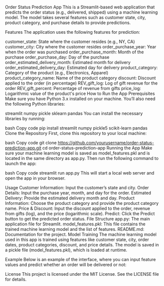 Order Status Prediction App
This is a Streamlit-based web application that predicts the order status (e.g., delivered, shipped) using a machine learning model. The model takes several features such as customer state, city, product category, and purchase details to provide predictions.

Features
The application uses the following features for prediction:

customer_state: State where the customer resides (e.g., NY, CA)
customer_city: City where the customer resides
order_purchase_year: Year when the order was purchased
order_purchase_month: Month of the purchase
order_purchase_day: Day of the purchase
order_estimated_delivery_month: Estimated month for delivery
order_estimated_delivery_day: Estimated day for delivery
product_category: Category of the product (e.g., Electronics, Apparel)
product_category_name: Name of the product category
discount: Discount applied to the order (in percentage)
REV_gift_log: Log of gift revenue for the order
REV_gift_percent: Percentage of revenue from gifts
price_log: Logarithmic value of the product's price
How to Run the App
Prerequisites
Make sure you have Python 3.x installed on your machine. You’ll also need the following Python libraries:

streamlit
numpy
pickle
sklearn
pandas
You can install the necessary libraries by running:

bash
Copy code
pip install streamlit numpy pickle5 scikit-learn pandas
Clone the Repository
First, clone this repository to your local machine:

bash
Copy code
git clone https://github.com/yourusername/order-status-prediction-app.git
cd order-status-prediction-app
Running the App
Make sure your machine learning model is saved as model_features.pkl and is located in the same directory as app.py. Then run the following command to launch the app:

bash
Copy code
streamlit run app.py
This will start a local web server and open the app in your browser.

Usage
Customer Information: Input the customer’s state and city.
Order Details: Input the purchase year, month, and day for the order.
Estimated Delivery: Provide the estimated delivery month and day.
Product Information: Choose the product category and provide the product category name.
Price & Discount: Input the discount applied to the order, revenue from gifts (log), and the price (logarithmic scale).
Predict: Click the Predict button to get the predicted order status.
File Structure
app.py: The main application file for Streamlit.
model_features.pkl: This file contains the trained machine learning model and the list of features.
README.md: Documentation for the project.
Model Training
The machine learning model used in this app is trained using features like customer state, city, order dates, product categories, discount, and price details. The model is saved in a pickle file (model_features.pkl), which is loaded at runtime.

Example
Below is an example of the interface, where you can input feature values and predict whether an order will be delivered or not:


License
This project is licensed under the MIT License. See the LICENSE file for details.
